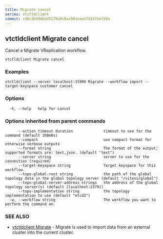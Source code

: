 ```yaml
---
title: Migrate cancel
series: vtctldclient
commit: cd0c2b594b2d5178a9c8ac081eaee7d1b7eef28a
---
```

## vtctldclient Migrate cancel

Cancel a Migrate VReplication workflow.

```
vtctldclient Migrate cancel
```

### Examples

```
vtctldclient --server localhost:15999 Migrate --workflow import --target-keyspace customer cancel
```

### Options

```
  -h, --help   help for cancel
```

### Options inherited from parent commands

```
      --action_timeout duration              timeout to use for the command (default 1h0m0s)
      --compact                              use compact format for otherwise verbose outputs
      --format string                        The format of the output; supported formats are: text,json. (default "text")
      --server string                        server to use for the connection (required)
      --target-keyspace string               Target keyspace for this workflow.
      --topo-global-root string              the path of the global topology data in the global topology server (default "/vitess/global")
      --topo-global-server-address strings   the address of the global topology server(s) (default [localhost:2379])
      --topo-implementation string           the topology implementation to use (default "etcd2")
  -w, --workflow string                      The workflow you want to perform the command on.
```

### SEE ALSO

* [vtctldclient Migrate](../)	 - Migrate is used to import data from an external cluster into the current cluster.

